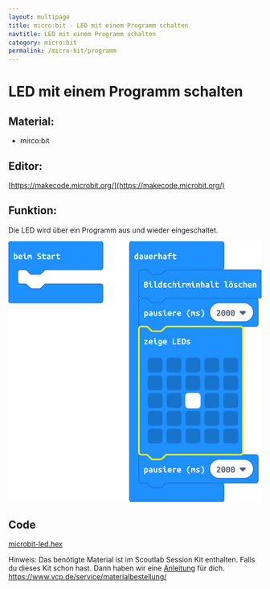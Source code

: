 ```yaml
---
layout: multipage
title: micro:bit - LED mit einem Programm schalten
navtitle: LED mit einem Programm schalten
category: micro:bit
permalink: /micro-bit/programm
---
```

# LED mit einem Programm schalten

## Material:

+ mirco:bit

## Editor:

[https://makecode.microbit.org/](https://makecode.microbit.org/)

## Funktion:

Die LED wird über ein Programm aus und wieder eingeschaltet.

![](images/microbit-Screenshot_led_ohne_kit.png)

## Code
[microbit-led.hex](appendix/microbit-led.hex)

<div class="alert alert-warning" role="alert">
Hinweis: Das benötigte Material ist im Scoutlab Session Kit enthalten.
Falls du dieses Kit schon hast. Dann haben wir eine <a href="/micro-bit/programm_mit_kit">Anleitung</a> für dich.
<a href="https://www.vcp.de/service/materialbestellung/#c288">https://www.vcp.de/service/materialbestellung/</a>
</div>

